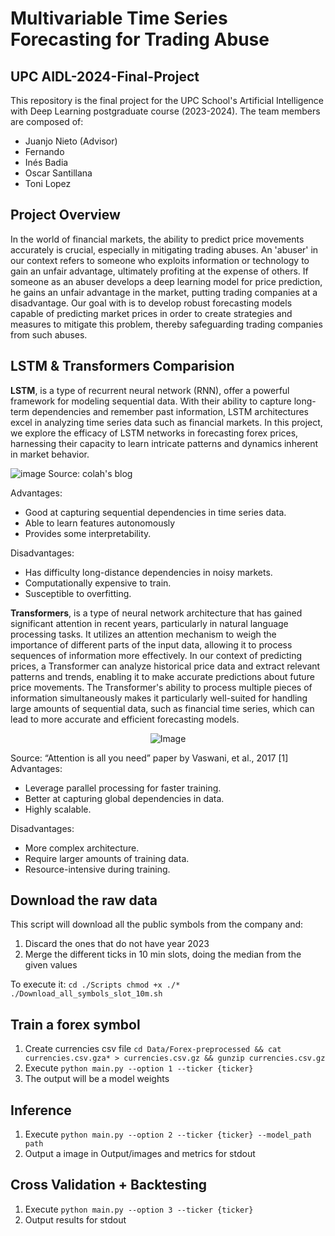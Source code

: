 # Multivariable Time Series Forecasting for Trading Abuse
## UPC AIDL-2024-Final-Project

This repository is the final project for the UPC School's Artificial Intelligence with Deep Learning postgraduate course (2023-2024). The team members are composed of:

* Juanjo Nieto (Advisor)
* Fernando
* Inés Badia
* Oscar Santillana
* Toni Lopez

## Project Overview

In the world of financial markets, the ability to predict price movements accurately is crucial, especially in mitigating trading abuses. An 'abuser' in our context refers to someone who exploits information or technology to gain an unfair advantage, ultimately profiting at the expense of others. If someone as an abuser develops a deep learning model for price prediction, he gains an unfair advantage in the market, putting trading companies at a disadvantage.
Our goal with is to develop robust forecasting models capable of predicting market prices in order to create strategies and measures to mitigate this problem, thereby safeguarding trading companies from such abuses.

## LSTM & Transformers Comparision

**LSTM**, is a type of recurrent neural network (RNN), offer a powerful framework for modeling sequential data. With their ability to capture long-term dependencies and remember past information, LSTM architectures excel in analyzing time series data such as financial markets. In this project, we explore the efficacy of LSTM networks in forecasting forex prices, harnessing their capacity to learn intricate patterns and dynamics inherent in market behavior.

![image](https://github.com/cp2mkc0c023760he/2024-Final-Project/assets/126424332/1a0a88d5-536d-4e8b-9a6b-972625f6ac92)
Source: colah's blog

Advantages:

* Good at capturing sequential dependencies in time series data.
* Able to learn features autonomously
* Provides some interpretability.

Disadvantages:

* Has difficulty long-distance dependencies in noisy markets.
* Computationally expensive to train.
* Susceptible to overfitting.


**Transformers**, is a type of neural network architecture that has gained significant attention in recent years, particularly in natural language processing tasks. It utilizes an attention mechanism to weigh the importance of different parts of the input data, allowing it to process sequences of information more effectively. In our context of predicting prices, a Transformer can analyze historical price data and extract relevant patterns and trends, enabling it to make accurate predictions about future price movements. The Transformer's ability to process multiple pieces of information simultaneously makes it particularly well-suited for handling large amounts of sequential data, such as financial time series, which can lead to more accurate and efficient forecasting models.

<p align="center">
  <img src="https://github.com/cp2mkc0c023760he/2024-Final-Project/assets/126424332/feeaed92-f661-4548-a846-ca5c381098e2" alt="Image" />
</p> Source: “Attention is all you need” paper by Vaswani, et al., 2017 [1]
<br> Advantages:

* Leverage parallel processing for faster training.
* Better at capturing global dependencies in data.
* Highly scalable.

Disadvantages:

* More complex architecture.
* Require larger amounts of training data.
* Resource-intensive during training.

## Download the raw data
This script will download all the public symbols from the company and:
1. Discard the ones that do not have year 2023
2. Merge the different ticks in 10 min slots, doing the median from the given values

To execute it:
``
cd ./Scripts
chmod +x ./*
./Download_all_symbols_slot_10m.sh
``
## Train a forex symbol
1. Create currencies csv file
``cd Data/Forex-preprocessed && cat currencies.csv.gza* > currencies.csv.gz && gunzip currencies.csv.gz``
2. Execute ``python main.py --option 1 --ticker {ticker}``
3. The output will be a model weights

## Inference
1. Execute ``python main.py --option 2 --ticker {ticker} --model_path path``
2. Output a image in Output/images and metrics for stdout 

## Cross Validation + Backtesting
1. Execute ``python main.py --option 3 --ticker {ticker}``
2. Output results for stdout 
